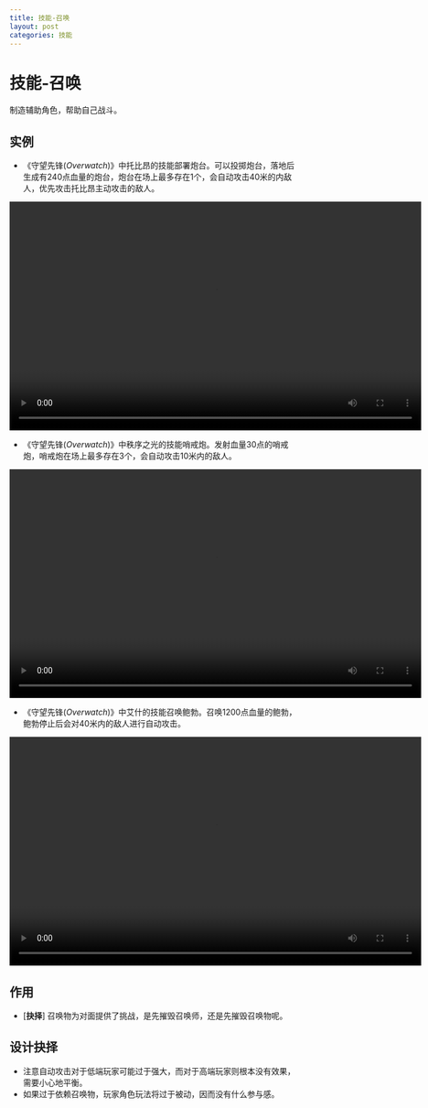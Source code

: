 ```yaml
---
title: 技能-召唤
layout: post
categories: 技能
---
```


# 技能-召唤
制造辅助角色，帮助自己战斗。

## 实例

- 《守望先锋(*Overwatch*)》中托比昂的技能部署炮台。可以投掷炮台，落地后生成有240点血量的炮台，炮台在场上最多存在1个，会自动攻击40米的内敌人，优先攻击托比昂主动攻击的敌人。

<video width="720" height="400" controls>
    <source src="/videos/奥丽莎-部署炮台.mp4" type="video/mp4">
</video>

- 《守望先锋(*Overwatch*)》中秩序之光的技能哨戒炮。发射血量30点的哨戒炮，哨戒炮在场上最多存在3个，会自动攻击10米内的敌人。

<video width="720" height="400" controls>
    <source src="/videos/秩序之光-哨戒炮.mp4" type="video/mp4">
</video>

- 《守望先锋(*Overwatch*)》中艾什的技能召唤鲍勃。召唤1200点血量的鲍勃，鲍勃停止后会对40米内的敌人进行自动攻击。

<video width="720" height="400" controls>
    <source src="/videos/艾什-召唤鲍勃.mp4" type="video/mp4">
</video>

## 作用
- [**抉择**] 召唤物为对面提供了挑战，是先摧毁召唤师，还是先摧毁召唤物呢。

## 设计抉择
- 注意自动攻击对于低端玩家可能过于强大，而对于高端玩家则根本没有效果，需要小心地平衡。
- 如果过于依赖召唤物，玩家角色玩法将过于被动，因而没有什么参与感。